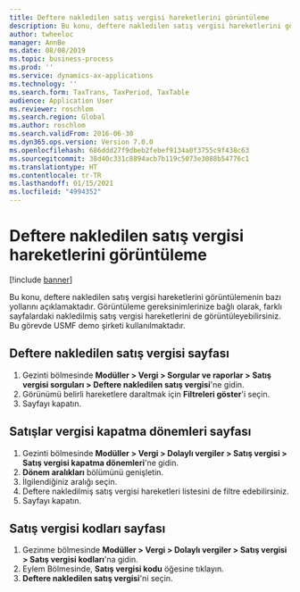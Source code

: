 ```yaml
---
title: Deftere nakledilen satış vergisi hareketlerini görüntüleme
description: Bu konu, deftere nakledilen satış vergisi hareketlerini görüntülemenin bazı yollarını açıklamaktadır.
author: twheeloc
manager: AnnBe
ms.date: 08/08/2019
ms.topic: business-process
ms.prod: ''
ms.service: dynamics-ax-applications
ms.technology: ''
ms.search.form: TaxTrans, TaxPeriod, TaxTable
audience: Application User
ms.reviewer: roschlom
ms.search.region: Global
ms.author: roschlom
ms.search.validFrom: 2016-06-30
ms.dyn365.ops.version: Version 7.0.0
ms.openlocfilehash: 686ddd27f9dbeb2febef9134a0f3755c9f438c63
ms.sourcegitcommit: 38d40c331c8894acb7b119c5073e3088b54776c1
ms.translationtype: HT
ms.contentlocale: tr-TR
ms.lasthandoff: 01/15/2021
ms.locfileid: "4994352"
---
```

# <a name="view-posted-sales-tax-transactions"></a>Deftere nakledilen satış vergisi hareketlerini görüntüleme

[!include [banner](../../includes/banner.md)]

Bu konu, deftere nakledilen satış vergisi hareketlerini görüntülemenin bazı yollarını açıklamaktadır. Görüntüleme gereksinimlerinize bağlı olarak, farklı sayfalardaki nakledilmiş satış vergisi hareketlerini de görüntüleyebilirsiniz. Bu görevde USMF demo şirketi kullanılmaktadır.

## <a name="posted-sales-tax-page"></a>Deftere nakledilen satış vergisi sayfası

1. Gezinti bölmesinde **Modüller > Vergi > Sorgular ve raporlar > Satış vergisi sorguları > Deftere nakledilen satış vergisi**'ne gidin.
2. Görünümü belirli hareketlere daraltmak için **Filtreleri göster**'i seçin.
3. Sayfayı kapatın.

## <a name="sales-tax-settlement-periods-page"></a>Satışlar vergisi kapatma dönemleri sayfası

1. Gezinti bölmesinde **Modüller > Vergi > Dolaylı vergiler > Satış vergisi > Satış vergisi kapatma dönemleri**'ne gidin.
2. **Dönem aralıkları** bölümünü genişletin.
3. İlgilendiğiniz aralığı seçin.
4. Deftere nakledilmiş satış vergisi hareketleri listesini de filtre edebilirsiniz.
5. Sayfayı kapatın.

## <a name="sales-tax-codes-page"></a>Satış vergisi kodları sayfası

1. Gezinme bölmesinde **Modüller > Vergi > Dolaylı vergiler > Satış vergisi > Satış vergisi kodları**'na gidin.
2. Eylem Bölmesinde, **Satış vergisi kodu** öğesine tıklayın.
3. **Deftere nakledilen satış vergisi**'ni seçin.


